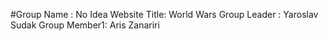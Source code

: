 #Group Name   : No Idea
Website Title: World Wars
Group Leader : Yaroslav Sudak
Group Member1: Aris Zanariri
